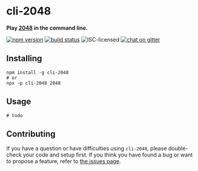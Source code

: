 # cli-2048

**Play [2048](https://github.com/gabrielecirulli/2048) in the command line.**

[![npm version](https://img.shields.io/npm/v/cli-2048.svg)](https://www.npmjs.com/package/cli-2048)
[![build status](https://img.shields.io/travis/derhuerst/cli-2048.svg)](https://travis-ci.org/derhuerst/cli-2048)
![ISC-licensed](https://img.shields.io/github/license/derhuerst/cli-2048.svg)
[![chat on gitter](https://badges.gitter.im/derhuerst.svg)](https://gitter.im/derhuerst)


## Installing

```shell
npm install -g cli-2048
# or
npx -p cli-2048 2048
```


## Usage

```shell
# todo
```


## Contributing

If you have a question or have difficulties using `cli-2048`, please double-check your code and setup first. If you think you have found a bug or want to propose a feature, refer to [the issues page](https://github.com/derhuerst/cli-2048/issues).
